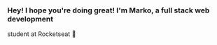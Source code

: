 ### Hey! I hope you're doing great! I'm Marko, a full stack web development
student at Rocketseat 👋

<div>
  <img
    align="left"
    src="https://github-readme-stats.vercel.app/api?username=mkclimako&show_icons=true&bg_color=30,db5270,734f95,1547a7&title_color=fff&text_color=fff&icon_color=fff&hide_border=true&count_private=true&include_all_commits=true"
    alt=""
  />
  <img
    src="https://github-readme-stats.vercel.app/api/top-langs/?username=mkclimako&show_icons=true&bg_color=30,db5270,734f95,1547a7&title_color=fff&text_color=fff&hide_border=true&langs_count=8"
    alt=""
  />
</div>
